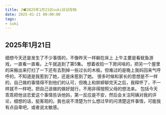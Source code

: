 ```yaml
---
title: J🕊️2025年1月21日suki日记存档
date: 2025-01-21 00:00:00
tags: 
- suki
---
```


## 2025年1月21日
细想今天还是发生了不少事情的，不像昨天一样躺在床上
上午主要是看鱿鱼游戏，一直看一直看。上午就追到了第5集。
想着收拾一下房间啥的，把另一个屋里的床搬出来打扫了一下还有去割掉一些过长的木板。但难过的是晚上我妈回来气呼呼的，不知道是我惹到了她，还是床惹到了她。
很多时候和家长的思想是不一样的，自己做的事情得不到他们的认可，但晚上和胖婷聊完天之后，我释怀了，不一样就不一样吧，把自己该做的做好就行，不用非得按照父母的想法来。
包括今天乖乖把他谈恋爱这个事情告诉他妈，第一反应是不安，然后会关注阿姨对我的评论，细想的话，挺客观的。我也说不清楚为什么想过早的问清楚这件事情，可能我有点自卑吧，或者说太敏感。